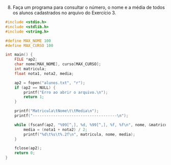 8. Faça um programa para consultar o número, o nome e a média de todos os alunos cadastrados no
arquivo do Exercício 3.

```C
#include <stdio.h>
#include <stdlib.h>
#include <string.h>

#define MAX_NOME 100
#define MAX_CURSO 100

int main() {
    FILE *ap2;
    char nome[MAX_NOME], curso[MAX_CURSO];
    int matricula;
    float nota1, nota2, media;

    ap2 = fopen("alunos.txt", "r");
    if (ap2 == NULL) {
        printf("Erro ao abrir o arquivo.\n");
        return 1;
    }

    printf("Matricula\tNome\t\tMedia\n");
    printf("-------------------------------------\n");

    while (fscanf(ap2, "%99[^,], %d, %99[^,], %f, %f\n", nome, &matricula, curso, &nota1, &nota2) != EOF) {
        media = (nota1 + nota2) / 2;
        printf("%d\t%s\t%.2f\n", matricula, nome, media);
    }

    fclose(ap2);
    return 0;
}
```
